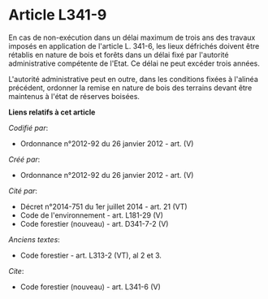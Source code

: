 # Article L341-9

En cas de non-exécution dans un délai maximum de trois ans des travaux imposés en application de l'article L. 341-6, les
lieux défrichés doivent être rétablis en nature de bois et forêts dans un délai fixé par l'autorité administrative compétente
de l'Etat. Ce délai ne peut excéder trois années. 

L'autorité administrative peut en outre, dans les conditions fixées à l'alinéa précédent, ordonner la remise en nature de
bois des terrains devant être maintenus à l'état de réserves boisées.

**Liens relatifs à cet article**

_Codifié par_:

  - Ordonnance n°2012-92 du 26 janvier 2012 - art. (V)

_Créé par_:

  - Ordonnance n°2012-92 du 26 janvier 2012 - art. (V)

_Cité par_:

  - Décret n°2014-751 du 1er juillet 2014 - art. 21 (VT)
  - Code de l'environnement - art. L181-29 (V)
  - Code forestier (nouveau) - art. D341-7-2 (V)

_Anciens textes_:

  - Code forestier - art. L313-2 (VT), al 2 et 3.

_Cite_:

  - Code forestier (nouveau) - art. L341-6 (V)
